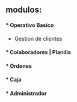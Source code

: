 ## modulos:
#### * Operativo Basico
- Gestion de clientes
#### * Colaboradores | Planilla
#### * Ordenes
#### * Caja
#### * Administrador

